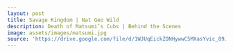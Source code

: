 ```yaml
---
layout: post
title: Savage Kingdom | Nat Geo Wild
description: Death of Matsumi’s Cubs | Behind the Scenes
image: assets/images/matsumi.jpg
source: 'https://drive.google.com/file/d/1WJUqEickZONHywwC5MXasYvic_89J9vP/preview'
---
```

